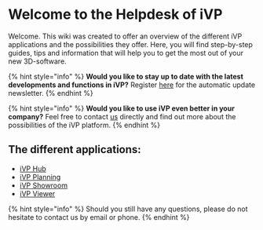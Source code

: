 # Welcome to the Helpdesk of iVP

Welcome. This wiki was created to offer an overview of the different iVP applications and the possibilities they offer. Here, you will find step-by-step guides, tips and information that will help you to get the most out of your new 3D-software.

{% hint style="info" %}
**Would you like to stay up to date with the latest developments and functions in iVP?** Register [here](https://www.i-vp.dev) for the automatic update newsletter.
{% endhint %}

{% hint style="info" %}
**Would you like to use iVP even better in your company?** Feel free to contact [us](https://www.ixtenda.com) directly and find out more about the possibilities of the iVP platform.
{% endhint %}

## The different applications:

* [iVP Hub](home/ivp-launcher/)
* [iVP Planning](home/ivp-planning/)
* [iVP Showroom](home/ivp-showroom.md)
* [iVP Viewer](home/ivp-viewer.md)

{% hint style="info" %}
Should you still have any questions, please do not hesitate to contact us by email or phone.
{% endhint %}

